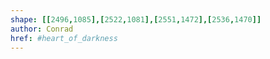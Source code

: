 ```yaml
---
shape: [[2496,1085],[2522,1081],[2551,1472],[2536,1470]]
author: Conrad
href: #heart_of_darkness
---
```

 